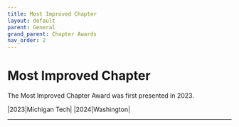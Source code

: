 ```yaml
---
title: Most Improved Chapter
layout: default
parent: General
grand_parent: Chapter Awards
nav_order: 2
---
```


# Most Improved Chapter

The Most Improved Chapter Award was first presented in 2023.

|2023|Michigan Tech|
|2024|Washington|

----